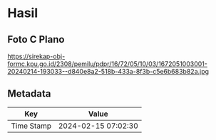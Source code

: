 # Hasil

## Foto C Plano

https://sirekap-obj-formc.kpu.go.id/2308/pemilu/pdpr/16/72/05/10/03/1672051003001-20240214-193033--d840e8a2-518b-433a-8f3b-c5e6b683b82a.jpg


## Metadata

| Key        | Value               |
| ---------- | ------------------- |
| Time Stamp | 2024-02-15 07:02:30 |



